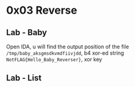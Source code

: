 # 0x03 Reverse

## Lab - Baby

Open IDA, u will find the output position of the file `/tmp/baby_aksgmsdkvmdfiivjdd`, b4 xor-ed string `NotFLAG{Hello_Baby_Reverser}`, xor key

## Lab - List


